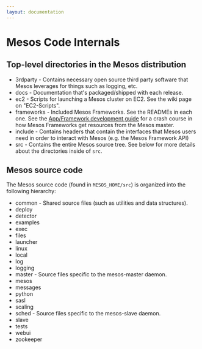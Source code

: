 ```yaml
---
layout: documentation
---
```


# Mesos Code Internals

## Top-level directories in the Mesos distribution

* 3rdparty - Contains necessary open source third party software that Mesos leverages for things such as logging, etc.
* docs - Documentation that's packaged/shipped with each release.
* ec2 - Scripts for launching a Mesos cluster on EC2. See the wiki page on "EC2-Scripts".
* frameworks - Included Mesos Frameworks. See the READMEs in each one. See the [App/Framework development guide](app-framework-development-guide) for a crash course in how Mesos Frameworks get resources from the Mesos master.
* include - Contains headers that contain the interfaces that Mesos users need in order to interact with Mesos (e.g. the Mesos Framework API)
* src - Contains the entire Mesos source tree. See below for more details about the directories inside of `src`.

## Mesos source code

The Mesos source code (found in `MESOS_HOME/src`) is organized into the following hierarchy:

* common - Shared source files (such as utilities and data structures).
* deploy
* detector
* examples
* exec
* files
* launcher
* linux
* local
* log
* logging
* master - Source files specific to the mesos-master daemon.
* mesos
* messages
* python
* sasl
* scaling
* sched - Source files specific to the mesos-slave daemon.
* slave
* tests
* webui
* zookeeper